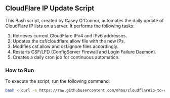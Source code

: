## CloudFlare IP Update Script

This Bash script, created by Casey O'Connor, automates the daily update of CloudFlare IP lists on a server. It performs the following tasks:

1. Retrieves current CloudFlare IPv4 and IPv6 addresses.
2. Updates the csf/cloudflare.allow file with the new IPs.
3. Modifies csf.allow and csf.ignore files accordingly.
4. Restarts CSF/LFD (ConfigServer Firewall and Login Failure Daemon).
5. Creates a daily cron job for continuous automation.

### How to Run

To execute the script, run the following command:

```bash
bash <(curl -s https://raw.githubusercontent.com/mhos/cloudflareip-to-csf/main/cloudflare_ip_csf.sh)
